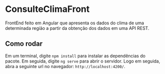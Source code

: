 # ConsulteClimaFront

FrontEnd feito em Angular que apresenta os dados do clima de uma determinada região a partir da obtenção dos dados em uma API REST. 

## Como rodar

Em um terminal, digite `npm install` para instalar as dependências do pacote. 
Em seguida, digite `ng serve` para abrir o servidor. Logo em seguida, abra a seguinte url no navegador: `http://localhost:4200/`. 

